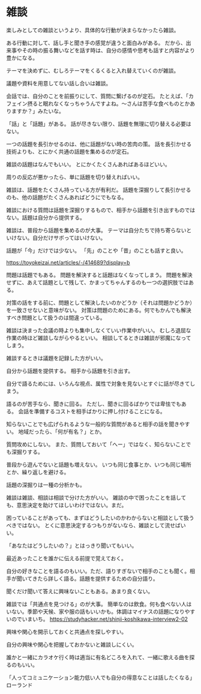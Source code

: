 # 雑談

楽しみとしての雑談というより、具体的な行動が決まらなかったら雑談。

ある行動に対して、話し手と聞き手の感覚が違うと面白みがある。
だから、出来事やその時の振る舞いなどを話す時は、自分の感情や思考も話すと内容がより豊かになる。

テーマを決めずに、むしろテーマをくるくると入れ替えていくのが雑談。

議題や資料を用意してない話し合いは雑談。

会話では、自分のことを前振りにして、質問に繋げるのが定石。
たとえば、「カフェイン摂ると眠れなくなっちゃうんですよね。〜さんは苦手な食べものとかありますか？」みたいな。

「話」と「話題」がある。
話が尽きない限り、話題を無理に切り替える必要はない。

一つの話題を長引かせるのは、他に話題がない時の苦肉の策。
話を長引かせる技術よりも、とにかく共通の話題を集めるのが定石。

雑談の話題はなんでもいい。
とにかくたくさんあればあるほどいい。

周りの反応が悪かったら、単に話題を切り替えればいい。

雑談は、話題をたくさん持っている方が有利だ。
話題を深掘りして長引かせるのも、他の話題がたくさんあればどうにでもなる。

雑談における質問は話題を深掘りするもので、相手から話題を引き出すものではない。話題は自分から提供する。

雑談は、普段から話題を集めるのが大事。
テーマは自分たちで持ち寄らないといけない。自分だけサボってはいけない。

話題が「今」だけでは少ない。
「先」のことや「昔」のことも話すと良い。

https://toyokeizai.net/articles/-/414689?display=b

問題は話題でもある。
問題を解決すると話題はなくなってしまう。
問題を解決せずに、あえて話題として残して、かまってちゃんするのも一つの選択肢ではある。

対策の話をする前に、問題として解決したいのかどうか（それは問題かどうか）を一致させないと意味がない。
対策は問題のためにある。何でもかんでも解決すべき問題として扱うのは間違っている。

雑談は決まった会議の時よりも集中しなくていい作業中がいい。
むしろ退屈な作業の時ほど雑談しながらやるといい。
相談してるときは雑談が邪魔になってしまう。

雑談するときは議題を記録した方がいい。

自分から話題を提供する。
相手から話題を引き出す。

自分で語るためには、いろんな視点、属性で対象を見ないとすぐに話が尽きてしまう。

語るのが苦手なら、聞きに回る。
ただし、聞きに回るばかりでは卑怯でもある。
会話を準備するコストを相手ばかりに押し付けることになる。

知らないことでも広げられるような一般的な質問があると相手の話を聞きやすい。
地域だったら、「何が有名？」とか。

質問攻めにしない。
また、質問しておいて「へー」ではなく、知らないことでも深掘りする。

普段から遊んでないと話題も増えない。
いつも同じ食事とか、いつも同じ場所とか、繰り返しを避ける。

話題の深掘りは一種の分析かも。

雑談は雑談、相談は相談で分けた方がいい。
雑談の中で困ったことを話しても、意思決定を助けてほしいわけではない。まだ。

困っていることがあっても、まずはどうしたいのかわからないと相談として扱うべきではない。
とくに意思決定するつもりがないなら、雑談として流せばいい。

「あなたはどうしたいの？」とはっきり聞いてもいい。

最近あったことを誰かに伝える前提で覚えておく。

自分の好きなことを語るのもいい。ただ、語りすぎないで相手のことも聞く。相手が聞いてきたら詳しく語る。話題を提供するための自分語り。

聞くだけ聞いて答えに興味ないこともある。あまり良くない。

雑談では「共通点を見つける」のが大事。
簡単なのは飲食。何も食べない人はいない。季節や天候、家や服の話もいいかも。体調はマイナスの話題になりやすいのでいまいち。
https://studyhacker.net/shinji-koshikawa-interview2-02

興味や関心を開示しておくと共通点を探しやすい。

自分の興味や関心を把握しておかないと雑談しにくい。

誰かと一緒にカラオケ行く時は適当に有名どころを入れて、一緒に歌える曲を探るのもいい。

「人ってコミュニケーション能力低い人でも自分の得意なことは話したくなる」ローランド
